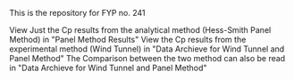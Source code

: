 This is the repository for FYP no. 241

View Just the Cp results from the analytical method (Hess-Smith Panel Method) in "Panel Method Results"
View the Cp results from the experimental method (Wind Tunnel) in "Data Archieve for Wind Tunnel and Panel Method"
The Comparison between the two method can also be read in "Data Archieve for Wind Tunnel and Panel Method"

